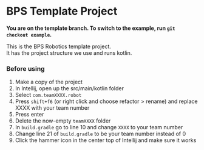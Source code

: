 # BPS Template Project
**You are on the template branch.  To switch to the example,
run `git checkout example`.**

This is the BPS Robotics template project.<br>
It has the project structure we use and runs kotlin.

### Before using
1. Make a copy of the project
2. In Intellij, open up the src/main/kotlin folder
3. Select `com.teamXXXX.robot`
4. Press `shift+f6` (or right click and choose refactor > rename) and replace XXXX with your team number
5. Press enter
6. Delete the now-empty `teamXXXX` folder
7. In `build.gradle` go to line 10 and change `XXXX` to your team number
8. Change line 21 of `build.gradle` to be your team number instead of 0
9. Click the hammer icon in the center top of Intellij and make sure it works
